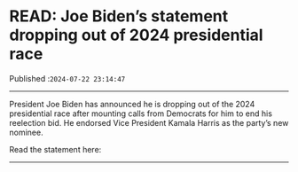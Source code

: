 # READ: Joe Biden’s statement dropping out of 2024 presidential race

Published :`2024-07-22 23:14:47`

---

President Joe Biden has announced he is dropping out of the 2024 presidential race after mounting calls from Democrats for him to end his reelection bid. He endorsed Vice President Kamala Harris as the party’s new nominee.

Read the statement here:

---

